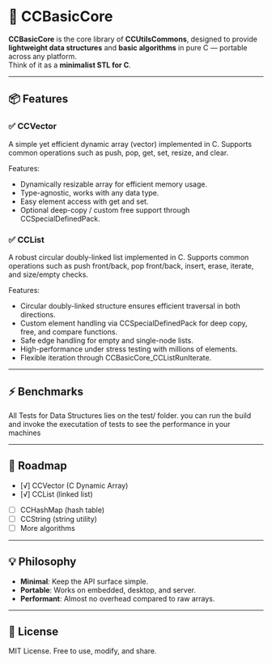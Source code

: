 # 🚀 CCBasicCore

**CCBasicCore** is the core library of **CCUtilsCommons**, designed to provide **lightweight data structures** and **basic algorithms** in pure C — portable across any platform.  
Think of it as a **minimalist STL for C**.

---

## 📦 Features

### ✅ CCVector

A simple yet efficient dynamic array (vector) implemented in C.
Supports common operations such as push, pop, get, set, resize, and clear.

Features:

- Dynamically resizable array for efficient memory usage.
- Type-agnostic, works with any data type.
- Easy element access with get and set.
- Optional deep-copy / custom free support through CCSpecialDefinedPack.

### ✅ CCList
A robust circular doubly-linked list implemented in C.
Supports common operations such as push front/back, pop front/back, insert, erase, iterate, and size/empty checks.

Features:
- Circular doubly-linked structure ensures efficient traversal in both directions.
- Custom element handling via CCSpecialDefinedPack for deep copy, free, and compare functions.
- Safe edge handling for empty and single-node lists.
- High-performance under stress testing with millions of elements.
- Flexible iteration through CCBasicCore_CCListRunIterate.

---

## ⚡ Benchmarks

All Tests for Data Structures lies on the test/ folder.
you can run the build and invoke the executation of tests
to see the performance in your machines

---

## 🔮 Roadmap
* [√] CCVector (C Dynamic Array)
* [√] CCList (linked list)
* [ ] CCHashMap (hash table)
* [ ] CCString (string utility)
* [ ] More algorithms

---

## 💡 Philosophy

* **Minimal**: Keep the API surface simple.
* **Portable**: Works on embedded, desktop, and server.
* **Performant**: Almost no overhead compared to raw arrays.

---

## 📜 License

MIT License. Free to use, modify, and share.

